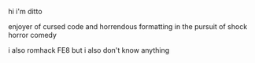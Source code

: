 hi i'm ditto

enjoyer of cursed code and horrendous formatting in the pursuit of shock horror comedy

i also romhack FE8 but i also don't know anything
